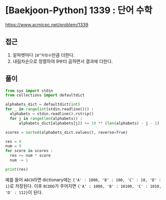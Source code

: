 [Baekjoon-Python] 1339 : 단어 수학
=
<https://www.acmicpc.net/problem/1339>


접근
--


1. 알파벳마다 `10^자릿수`만큼 더한다.
2. 내림차순으로 정렬하여 9부터 곱하면서 결과에 더한다.


풀이
--



```python
from sys import stdin
from collections import defaultdict

alphabets_dict = defaultdict(int)
for _ in range(int(stdin.readline())) :
  alphabets = stdin.readline().rstrip()
  for j in range(len(alphabets)) :
      alphabets_dict[alphabets[j]] += 10 ** (len(alphabets) - j - 1)

scores = sorted(alphabets_dict.values(), reverse=True)

res = 0
num = 9
for score in scores :
  res += num * score
  num -= 1

print(res)
```


예를 들어 `ABCD`라면 dictionary에는 `{'A' : 1000, 'B' : 100, 'C' : 10, 'D' : 1}`로 저장된다. 이후 `BCDDD`가 주어지면 `{'A' : 1000, 'B' : 10100, 'C' : 1010, 'D' : 112}`이 된다.

